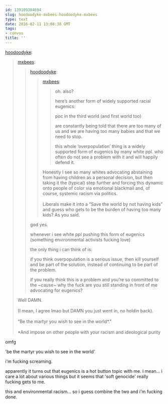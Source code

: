 ```yaml
---
id: 139109384694
slug: hoodoodyke-mxbees-hoodoodyke-mxbees
type: text
date: 2016-02-11 13:08:38 GMT
tags:
- convos
title: ''
---
```

<p><a class="tumblr_blog" href="http://hoodoodyke.tumblr.com/post/139109244309">hoodoodyke</a>:</p>
<blockquote>
<p><a class="tumblr_blog" href="http://mxbees.tumblr.com/post/139109183549">mxbees</a>:</p>
<blockquote>
<p><a class="tumblr_blog" href="http://hoodoodyke.tumblr.com/post/139108872574">hoodoodyke</a>:</p>
<blockquote>
<p><a class="tumblr_blog" href="http://mxbees.tumblr.com/post/139108646634">mxbees</a>:</p>
<blockquote>
<p>oh. also?</p>

<p>here’s another form of widely supported racial eugenics:</p>

<p>poc in the third world (and first world too)</p>

<p>are constantly being told that there are too many of us and we are having too many babies and that we need to stop.</p>

<p>this whole ‘overpopulation’ thing is a widely supported form of eugenics by many white ppl. who often do not see a problem with it and will happily defend it.</p>
</blockquote>
<p>Honestly I see so many whites advocating abstaining from having children as a personal decision, but then taking it the (typical) step further and forcing this dynamic onto people of color via emotional blackmail and, of course, systemic racism via politics.<br><br>Liberals make it into a “Save the world by not having kids” and guess who gets to be the burden of having too many kids? As you said.<br></p>
</blockquote>
<p>god yes.</p>

<p>whenever i see white ppl pushing this form of eugenics (something environmental activists fucking love)</p>

<p>the only thing i can think of is:</p>

<p>if you think overpopulation is a serious issue, then kill yourself and be part of the solution, instead of continuing to be part of the problem.</p>

<p>if you really think this is a problem and you’re so committed to the ~cause~ why the fuck are you still standing in front of me advocating for eugenics?</p>
</blockquote>
<p>Well DAMN.<br><br>(I mean, I agree lmao but DAMN you just went in, no holdin back).<br><br>“Be the martyr you wish to see in the world*.”<br><br>*And impose on other people with your racism and ideological purity</p>
</blockquote>

omfg

'be the martyr you wish to see in the world'

i'm fucking screaming.

apparently it turns out that eugenics is a hot button topic with me. i mean... i care a lot about various things but it seems that 'soft genocide' really fucking gets to me.

this and environmental racism... so i guess combine the two and i'm fucking done.

